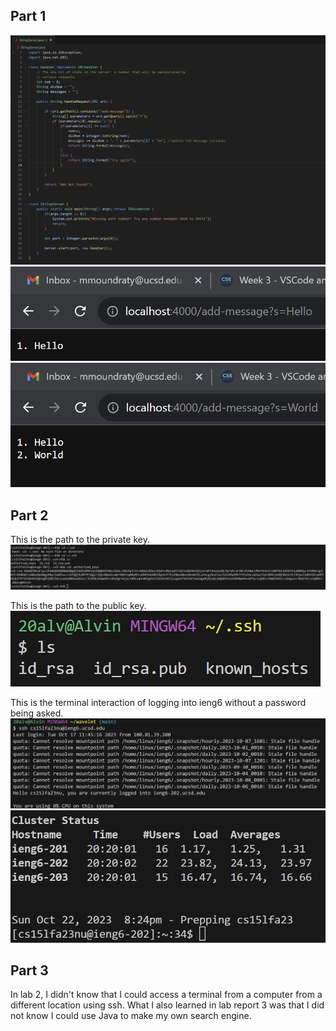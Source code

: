 ## Part 1

![Image](cse15lreport2code.png)
![Image](cse15lweb1.png)
![Image](cse15lweb2.png)

## Part 2

This is the path to the private key.
![Image](cse15lreport2ls3.png)

This is the path to the public key.
![Image](cs15lreport2ls.png)

This is the terminal interaction of logging into ieng6 without a password being asked.
![Image](cse15lreport2terminal1.png)
![Image](cse15lreport2terminal2.png)

## Part 3

In lab 2, I didn't know that I could access a terminal from a computer from a different location using ssh. 
What I also learned in lab report 3 was that I did not know I could use Java to make my own search engine.
